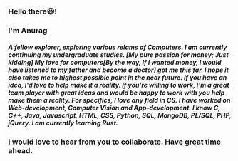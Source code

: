 <h3>Hello there😃!</h3>

<h3>I'm Anurag</h3>
<h5>A fellow explorer, exploring various relams of Computers. I am currently continuing my undergraduate studies. [My pure passion for money; Just kidding] My love for computers[By the way, if I wanted money, I would have listened to my father and become a doctor] got me this far. I hope it also takes me to highest possible point in the near future. If you have an idea, I'd love to help make it a reality. If you're willing to work, I'm a great team player with great ideas and would be happy to work with you help make them a reality. For specifics, I love any field in CS. I have worked on Web-development, Computer Vision and App-development. I know C, C++, Java, Javascript, HTML, CSS, Python, SQL, MongoDB, PL/SQL, PHP, jQuery. I am currently learning Rust.</h5>

<h3>
I would love to hear from you to collaborate.
Have great time ahead.
</h3>
